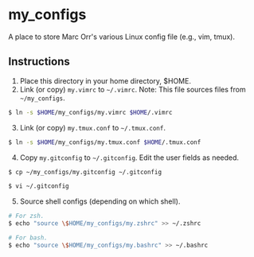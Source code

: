 # my_configs

A place to store Marc Orr's various Linux config file (e.g., vim, tmux).

## Instructions
1. Place this directory in your home directory, $HOME. 
2. Link (or copy) `my.vimrc` to `~/.vimrc`. Note: This file sources files from `~/my_configs`.

```bash
$ ln -s $HOME/my_configs/my.vimrc $HOME/.vimrc
```

3. Link (or copy) `my.tmux.conf` to `~/.tmux.conf`.

```bash
$ ln -s $HOME/my_configs/my.tmux.conf $HOME/.tmux.conf
```

4. Copy `my.gitconfig` to `~/.gitconfig`. Edit the user fields as needed.

```bash
$ cp ~/my_configs/my.gitconfig ~/.gitconfig

$ vi ~/.gitconfig
```

5. Source shell configs (depending on which shell).

```bash
# For zsh.
$ echo "source \$HOME/my_configs/my.zshrc" >> ~/.zshrc

# For bash.
$ echo "source \$HOME/my_configs/my.bashrc" >> ~/.bashrc
```
